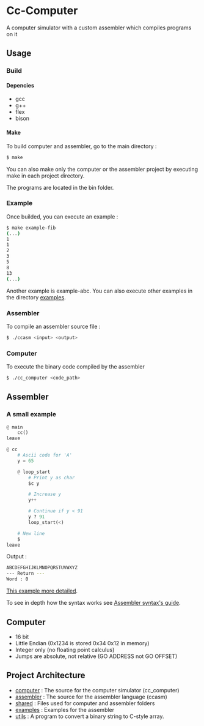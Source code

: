 # Cc-Computer
A computer simulator with a custom assembler which compiles programs on it

## Usage
### Build
#### Depencies
- gcc
- g++
- flex
- bison

#### Make
To build computer and assembler, go to the main directory :
```bash
$ make
```
You can also make only the computer or the assembler project by executing
make in each project directory.  

The programs are located in the bin folder.

### Example
Once builded, you can execute an example :
```bash
$ make example-fib
(...)
1
1
2
3
5
8
13
(...)
```
Another example is example-abc. You can also execute other examples in the directory
[examples](examples "Examples directory").

### Assembler
To compile an assembler source file :
```bash
$ ./ccasm <input> <output> 
```

### Computer
To execute the binary code compiled by the assembler
```bash
$ ./cc_computer <code_path>
```

## Assembler
### A small example
```python
@ main
	cc()
leave

@ cc
	# Ascii code for 'A' 
	y = 65

	@ loop_start
		# Print y as char
		$c y

		# Increase y
		y++

		# Continue if y < 91
		y ? 91
		loop_start(<)

	# New line
	$
leave
```

Output :
```bash
ABCDEFGHIJKLMNOPQRSTUVWXYZ
--- Return ---
Word : 0
```

[This example more detailed](examples/abc.ccasm "abs.ccasm in examples").  

To see in depth how the syntax works see
[Assembler syntax's guide](examples/syntax.md "syntax.md in examples").


## Computer
- 16 bit
- Little Endian (0x1234 is stored 0x34 0x12 in memory)
- Integer only (no floating point calculus)
- Jumps are absolute, not relative (GO ADDRESS not GO OFFSET)


## Project Architecture
- [computer](computer) : The source for the computer simulator (cc_computer)
- [assembler](assembler) : The source for the assembler language (ccasm)
- [shared](shared) : Files used for computer and assembler folders
- [examples](examples) : Examples for the assembler
- [utils](utils) : A program to convert a binary string to C-style array.
